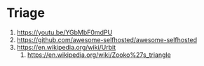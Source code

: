 # Triage
1. https://youtu.be/YGbMbF0mdPU
2. https://github.com/awesome-selfhosted/awesome-selfhosted
3. https://en.wikipedia.org/wiki/Urbit
    1. https://en.wikipedia.org/wiki/Zooko%27s_triangle
